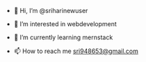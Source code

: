 - 👋 Hi, I’m @sriharinewuser
- 👀 I’m interested in webdevelopment
- 🌱 I’m currently learning mernstack


- 📫 How to reach me sri948653@gmail.com

<!---
sriharinewuser/sriharinewuser is a ✨ special ✨ repository because its `README.md` (this file) appears on your GitHub profile.
You can click the Preview link to take a look at your changes.
--->
